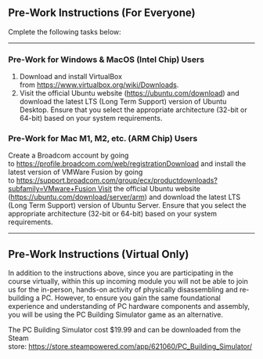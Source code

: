 ## Pre-Work Instructions (For Everyone)

Cmplete the following tasks below:

---

### Pre-Work for Windows & MacOS (Intel Chip) Users

1. Download and install VirtualBox from https://www.virtualbox.org/wiki/Downloads.
2. Visit the official Ubuntu website (https://ubuntu.com/download) and download the latest LTS (Long Term Support) version of Ubuntu Desktop. Ensure that you select the appropriate architecture (32-bit or 64-bit) based on your system requirements.

### Pre-Work for Mac M1, M2, etc. (ARM Chip) Users

Create a Broadcom account by going to https://profile.broadcom.com/web/registrationDownload and install the latest version of VMWare Fusion by going to https://support.broadcom.com/group/ecx/productdownloads?subfamily=VMware+Fusion Visit the official Ubuntu website (https://ubuntu.com/download/server/arm) and download the latest LTS (Long Term Support) version of Ubuntu Server. Ensure that you select the appropriate architecture (32-bit or 64-bit) based on your system requirements.

---
## Pre-Work Instructions (Virtual Only)

In addition to the instructions above, since you are participating in the course virtually, within this up incoming module you will not be able to join us for the in-person, hands-on activity of physically disassembling and re-building a PC. However, to ensure you gain the same foundational experience and understanding of PC hardware components and assembly, you will be using the PC Building Simulator game as an alternative.

The PC Building Simulator cost $19.99 and can be downloaded from the Steam store: https://store.steampowered.com/app/621060/PC_Building_Simulator/
